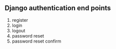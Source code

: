## Django authentication end points
1. register
2. login
2. logout
3. password reset
4. password reset confirm
